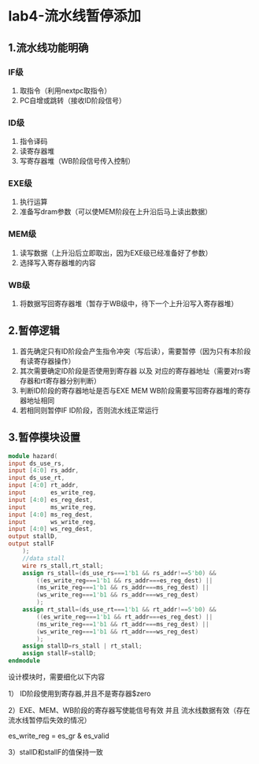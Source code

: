 # lab4-流水线暂停添加

## 1.流水线功能明确

### IF级

1. 取指令（利用nextpc取指令）
2. PC自增或跳转（接收ID阶段信号）

### ID级

1. 指令译码
2. 读寄存器堆
3. 写寄存器堆（WB阶段信号传入控制）

### EXE级

1. 执行运算
2. 准备写dram参数（可以使MEM阶段在上升沿后马上读出数据）

### MEM级

1. 读写数据（上升沿后立即取出，因为EXE级已经准备好了参数）
2. 选择写入寄存器堆的内容

### WB级

1. 将数据写回寄存器堆（暂存于WB级中，待下一个上升沿写入寄存器堆）

## 2.暂停逻辑

1. 首先确定只有ID阶段会产生指令冲突（写后读），需要暂停（因为只有本阶段有读寄存器操作）
2. 其次需要确定ID阶段是否使用到寄存器 以及 对应的寄存器地址（需要对rs寄存器和rt寄存器分别判断）
3. 判断ID阶段的寄存器地址是否与EXE MEM WB阶段需要写回寄存器堆的寄存器地址相同
4. 若相同则暂停IF ID阶段，否则流水线正常运行

## 3.暂停模块设置

```verilog
module hazard(
input ds_use_rs,
input [4:0] rs_addr,
input ds_use_rt,
input [4:0] rt_addr,
input       es_write_reg,
input [4:0] es_reg_dest,
input       ms_write_reg,
input [4:0] ms_reg_dest,
input       ws_write_reg,
input [4:0] ws_reg_dest,
output stallD,
output stallF
    );
    //data stall
    wire rs_stall,rt_stall;
    assign rs_stall=(ds_use_rs===1'b1 && rs_addr!==5'b0) && 
        ((es_write_reg===1'b1 && rs_addr===es_reg_dest) ||
        (ms_write_reg===1'b1 && rs_addr===ms_reg_dest) ||
        (ws_write_reg===1'b1 && rs_addr===ws_reg_dest)
        );
    assign rt_stall=(ds_use_rt===1'b1 && rt_addr!==5'b0) &&
        ((es_write_reg===1'b1 && rt_addr===es_reg_dest) ||
        (ms_write_reg===1'b1 && rt_addr===ms_reg_dest) ||
        (ws_write_reg===1'b1 && rt_addr===ws_reg_dest)
        );
    assign stallD=rs_stall | rt_stall;
    assign stallF=stallD;
endmodule
```

设计模块时，需要细化以下内容

1） ID阶段使用到寄存器,并且不是寄存器$zero

2）EXE、MEM、WB阶段的寄存器写使能信号有效 并且 流水线数据有效（存在流水线暂停后失效的情况）

es_write_reg = es_gr & es_valid

3）stallD和stallF的值保持一致

